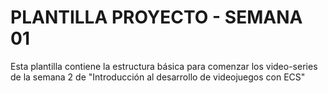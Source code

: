 # PLANTILLA PROYECTO - SEMANA 01

Esta plantilla contiene la estructura básica para comenzar los video-series de la semana 2 de "Introducción al desarrollo de videojuegos con ECS"
